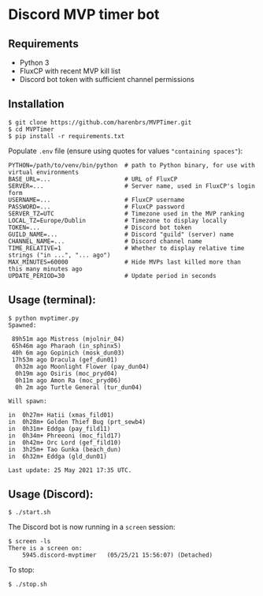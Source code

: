 # Discord MVP timer bot

## Requirements
- Python 3
- FluxCP with recent MVP kill list
- Discord bot token with sufficient channel permissions

## Installation

```
$ git clone https://github.com/harenbrs/MVPTimer.git
$ cd MVPTimer
$ pip install -r requirements.txt
```

Populate `.env` file (ensure using quotes for values `"containing spaces"`):

```
PYTHON=/path/to/venv/bin/python  # path to Python binary, for use with virtual environments
BASE_URL=...                     # URL of FluxCP
SERVER=...                       # Server name, used in FluxCP's login form
USERNAME=...                     # FluxCP username
PASSWORD=...                     # FluxCP password
SERVER_TZ=UTC                    # Timezone used in the MVP ranking
LOCAL_TZ=Europe/Dublin           # Timezone to display locally
TOKEN=...                        # Discord bot token
GUILD_NAME=...                   # Discord "guild" (server) name
CHANNEL_NAME=...                 # Discord channel name
TIME_RELATIVE=1                  # Whether to display relative time strings ("in ...", "... ago")
MAX_MINUTES=60000                # Hide MVPs last killed more than this many minutes ago
UPDATE_PERIOD=30                 # Update period in seconds
```

## Usage (terminal):

```
$ python mvptimer.py
Spawned:

 89h51m ago Mistress (mjolnir_04)
 65h46m ago Pharaoh (in_sphinx5)
 40h 6m ago Gopinich (mosk_dun03)
 17h53m ago Dracula (gef_dun01)
  0h32m ago Moonlight Flower (pay_dun04)
  0h19m ago Osiris (moc_pryd04)
  0h11m ago Amon Ra (moc_pryd06)
  0h 2m ago Turtle General (tur_dun04)

Will spawn:

in  0h27m+ Hatii (xmas_fild01)
in  0h28m+ Golden Thief Bug (prt_sewb4)
in  0h31m+ Eddga (pay_fild11)
in  0h34m+ Phreeoni (moc_fild17)
in  0h42m+ Orc Lord (gef_fild10)
in  3h25m+ Tao Gunka (beach_dun)
in  6h32m+ Eddga (gld_dun01)

Last update: 25 May 2021 17:35 UTC.
```

## Usage (Discord):

```
$ ./start.sh
```

The Discord bot is now running in a `screen` session:

```
$ screen -ls
There is a screen on:
	5945.discord-mvptimer	(05/25/21 15:56:07)	(Detached)
```

To stop:

```
$ ./stop.sh
```